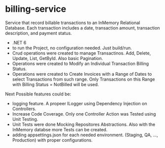 # billing-service

Service that record billable transactions to an InMemory Relational Database. Each transaction includes a date, transaction amount, transaction description, and payment status.

- .NET 6
- to run the Project, no configuration needed. Just build/run.
- Crud operations were created to manage Transactinos. Add, Delete, Update, List, GetById. Also basic Pagination.
- Operations were created to Modify an Individual Transaction Billing Status.
- Operations were created to Create Invoices with a Range of Dates to select Transactions from such range. Only Transactions on this Range with Billing Status = NotBilled will be used.

Next Possible features could be:
- logging feature. A propeer ILogger using Dependency Injection on Controllers.
- Increase Code Coverage. Only one Controller Action was Tested using Unit Testing.
- Unit Tests were done Mocking Repositores Abstractions. Also with the InMemory databse more Tests can be created.
- adding appsettings.json for each needed environment. (Staging, QA, ..., Production) with proper configurations.
